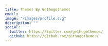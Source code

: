 ```yaml
---
title: Themes By Gethugothemes
email:
image: "/images/profile.svg"
description: ""
social:
  twitter: https://twitter.com/gethugothemes/
  github: https://github.com/gethugothemes/
---
```

